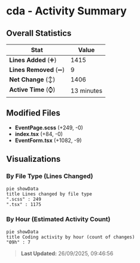 # cda - Activity Summary 

## Overall Statistics

| Stat                   | Value                                                             |
| ---------------------- | ----------------------------------------------------------------- |
| **Lines Added** (➕)   | 1415                                          |
| **Lines Removed** (➖) | 9                                        |
| **Net Change** (↕)    | 1406                |
| **Active Time** (⌚)   | 13 minutes |


## Modified Files
- **EventPage.scss** (+249, -0)
- **index.tsx** (+84, -0)
- **EventForm.tsx** (+1082, -9)

## Visualizations

### By File Type (Lines Changed)

```mermaid
pie showData
title Lines changed by file type
".scss" : 249
".tsx" : 1175
```

### By Hour (Estimated Activity Count)

```mermaid
pie showData
title Coding activity by hour (count of changes)
"09h" : 7
```


> **Last Updated:** 26/09/2025, 09:46:56